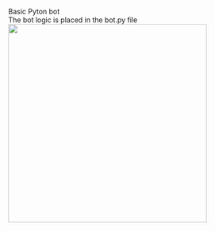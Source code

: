 Basic Pyton bot<br>
The bot logic is placed in the bot.py file<br>
<img src="https://www.pinclipart.com/picdir/middle/269-2691398_python-logo-clipart-transparent-background-png-download.png" width="400" height="400">
